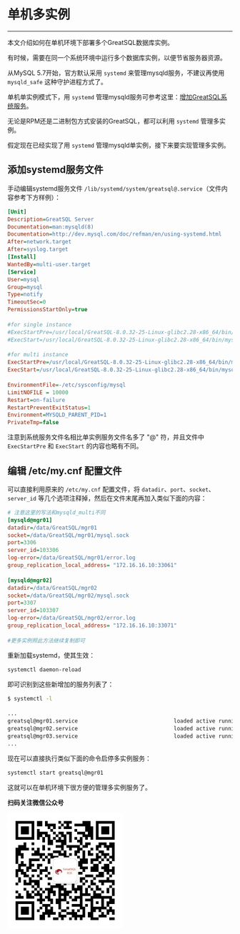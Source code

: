 # 单机多实例
---

本文介绍如何在单机环境下部署多个GreatSQL数据库实例。

有时候，需要在同一个系统环境中运行多个数据库实例，以便节省服务器资源。

从MySQL 5.7开始，官方默认采用 `systemd` 来管理mysqld服务，不建议再使用 `mysqld_safe` 这种守护进程方式了。

单机单实例模式下，用 `systemd` 管理mysqld服务可参考这里：[增加GreatSQL系统服务](../4-install-guide/3-install-with-tarball.md#34-增加GreatSQL系统服务)。

无论是RPM还是二进制包方式安装的GreatSQL，都可以利用 `systemd` 管理多实例。

假定现在已经实现了用 `systemd` 管理mysqld单实例，接下来要实现管理多实例。

##  添加systemd服务文件

手动编辑systemd服务文件 `/lib/systemd/system/greatsql@.service`（文件内容参考下方样例）：
```ini
[Unit]
Description=GreatSQL Server
Documentation=man:mysqld(8)
Documentation=http://dev.mysql.com/doc/refman/en/using-systemd.html
After=network.target
After=syslog.target
[Install]
WantedBy=multi-user.target
[Service]
User=mysql
Group=mysql
Type=notify
TimeoutSec=0
PermissionsStartOnly=true

#for single instance
#ExecStartPre=/usr/local/GreatSQL-8.0.32-25-Linux-glibc2.28-x86_64/bin/mysqld_pre_systemd
#ExecStart=/usr/local/GreatSQL-8.0.32-25-Linux-glibc2.28-x86_64/bin/mysqld $MYSQLD_OPTS

#for multi instance
ExecStartPre=/usr/local/GreatSQL-8.0.32-25-Linux-glibc2.28-x86_64/bin/mysqld_pre_systemd %I
ExecStart=/usr/local/GreatSQL-8.0.32-25-Linux-glibc2.28-x86_64/bin/mysqld --defaults-group-suffix=@%I $MYSQLD_OPTS

EnvironmentFile=-/etc/sysconfig/mysql
LimitNOFILE = 10000
Restart=on-failure
RestartPreventExitStatus=1
Environment=MYSQLD_PARENT_PID=1
PrivateTmp=false
```
注意到系统服务文件名相比单实例服务文件名多了 "@" 符，并且文件中 `ExecStartPre` 和 `ExecStart` 的内容也略有不同。

##  编辑 /etc/my.cnf 配置文件

可以直接利用原来的 `/etc/my.cnf` 配置文件，将 `datadir`、`port`、`socket`、`server_id` 等几个选项注释掉，然后在文件末尾再加入类似下面的内容：
```ini
# 注意这里的写法和mysqld_multi不同
[mysqld@mgr01]
datadir=/data/GreatSQL/mgr01
socket=/data/GreatSQL/mgr01/mysql.sock
port=3306
server_id=103306
log-error=/data/GreatSQL/mgr01/error.log
group_replication_local_address= "172.16.16.10:33061"

[mysqld@mgr02]
datadir=/data/GreatSQL/mgr02
socket=/data/GreatSQL/mgr02/mysql.sock
port=3307
server_id=103307
log-error=/data/GreatSQL/mgr02/error.log
group_replication_local_address= "172.16.16.10:33071"

#更多实例照此方法继续复制即可
```

重新加载systemd，使其生效：
```bash
systemctl daemon-reload
```

即可识别到这些新增加的服务列表了：
```bash
$ systemctl -l

...
greatsql@mgr01.service                              loaded active running   GreatSQL Server...
greatsql@mgr02.service                              loaded active running   GreatSQL Server...
greatsql@mgr03.service                              loaded active running   GreatSQL Server...
...
```

现在可以直接执行类似下面的命令启停多实例服务：
```bash
systemctl start greatsql@mgr01
```

这就可以在单机环境下很方便的管理多实例服务了。



**扫码关注微信公众号**

![greatsql-wx](../greatsql-wx.jpg)
